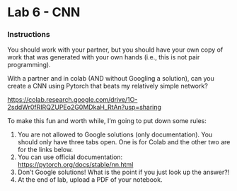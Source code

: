 # Lab 6 - CNN

### Instructions
You should work with your partner, but you should have your own copy of work that was generated with your own hands (i.e., this is not pair programming).

With a partner and in colab (AND without Googling a solution), can you create a CNN using Pytorch that beats my relatively simple network? 

https://colab.research.google.com/drive/1O-2sddWr0fRIRQZUPEo2G0MDkaH_RtAn?usp=sharing 

To make this fun and worth while, I’m going to put down some rules:
1. You are not allowed to Google solutions (only documentation). You should only have three tabs open. One is for Colab and the other two are for the links below.
2. You can use official documentation: https://pytorch.org/docs/stable/nn.html 
3. Don’t Google solutions! What is the point if you just look up the answer?!
4. At the end of lab, upload a PDF of your notebook.
